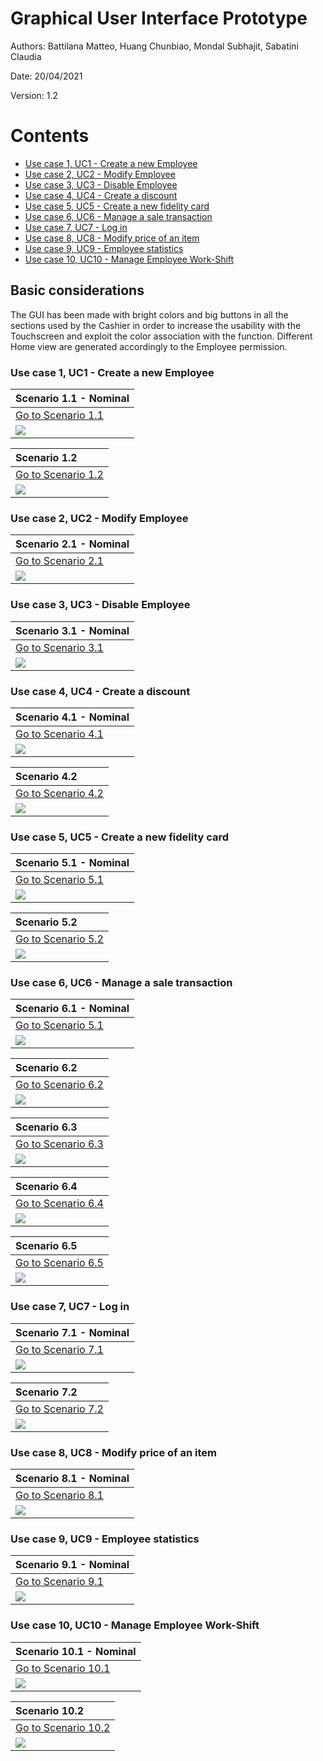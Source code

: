 # Graphical User Interface Prototype  

Authors: Battilana Matteo, Huang Chunbiao, Mondal Subhajit, Sabatini Claudia

Date: 20/04/2021

Version: 1.2


# Contents
- [Use case 1, UC1 - Create a new Employee](#use-case-1-uc1-create-a-new-employee)
- [Use case 2, UC2 - Modify Employee](#use-case-2-uc2-modify-employee)
- [Use case 3, UC3 - Disable Employee](#use-case-3-uc3-disable-employee)
- [Use case 4, UC4 - Create a discount](#use-case-4-uc4-create-a-discount)
- [Use case 5, UC5 - Create a new fidelity card](#use-case-5-uc5-create-a-new-fidelity-card)
- [Use case 6, UC6 - Manage a sale transaction](#use-case-6-uc6-manage-a-sale-transaction)
- [Use case 7, UC7 - Log in](#use-case-7-uc7-log-in)
- [Use case 8, UC8 - Modify price of an item](#use-case-8-uc8-modify-price-of-an-item)
- [Use case 9, UC9 - Employee statistics](#use-case-9-uc9-employee-statistics)
- [Use case 10, UC10 - Manage Employee Work-Shift](#use-case-10-uc10-manage-employee-work-shift)

## Basic considerations
The GUI has been made with bright colors and big buttons in all the sections used by the Cashier in order to increase the usability with the Touchscreen and exploit the color association with the function. Different Home view are generated accordingly to the Employee permission.

### Use case 1, UC1 - Create a new Employee
 | Scenario 1.1 - Nominal  |
 | :----------- |
 |[Go to Scenario 1.1](./RequirementsDocument.md#scenario-11-nominal)|
 | ![](image/s1.1.png)|

 | Scenario 1.2 |
 | :----------- |
 |[Go to Scenario 1.2](./RequirementsDocument.md#scenario-12)|
 | ![](image/s1.2.png)|

### Use case 2, UC2 - Modify Employee
 | Scenario 2.1 - Nominal |
 | :----------- |
 |[Go to Scenario 2.1](./RequirementsDocument.md#scenario-21-nominal)|
 | ![](image/s2.1.png)|

### Use case 3, UC3 - Disable Employee
 | Scenario 3.1 - Nominal |
 | :----------- |
 |[Go to Scenario 3.1](./RequirementsDocument.md#scenario-31-nominal)|
 | ![](image/s3.1.png)|


### Use case 4, UC4 - Create a discount
 | Scenario 4.1 - Nominal |
 | :----------- |
 |[Go to Scenario 4.1](./RequirementsDocument.md#scenario-41-nominal)|
 | ![](image/s4.1.png)|

| Scenario 4.2 |
 | :----------- |
 |[Go to Scenario 4.2](./RequirementsDocument.md#scenario-42)|
 | ![](image/s4.2.png)|


### Use case 5, UC5 - Create a new fidelity card
 | Scenario 5.1 - Nominal |
 | :----------- |
 |[Go to Scenario 5.1](./RequirementsDocument.md#scenario-51-nominal)|
 | ![](image/s5.1.png)|

| Scenario 5.2 |
 | :----------- |
 |[Go to Scenario 5.2](./RequirementsDocument.md#scenario-52)|
 | ![](image/s5.2.png)|


### Use case 6, UC6 - Manage a sale transaction
 | Scenario 6.1 - Nominal |
 | :----------- |
 |[Go to Scenario 5.1](./RequirementsDocument.md#scenario-51-nominal)|
 | ![](image/s6.1.png)|

| Scenario 6.2 |
 | :----------- |
 |[Go to Scenario 6.2](./RequirementsDocument.md#scenario-62)|
 | ![](image/s6.2.png)|

  | Scenario 6.3 |
 | :----------- |
 |[Go to Scenario 6.3](./RequirementsDocument.md#scenario-63)|
 | ![](image/s6.3.png)|

| Scenario 6.4 |
 | :----------- |
 |[Go to Scenario 6.4](./RequirementsDocument.md#scenario-64)|
 | ![](image/s6.4.png)|

  | Scenario 6.5|
 | :----------- |
 |[Go to Scenario 6.5](./RequirementsDocument.md#scenario-65)|
 | ![](image/s6.5.png)|


### Use case 7, UC7 - Log in
 | Scenario 7.1 - Nominal |
 | :----------- |
 |[Go to Scenario 7.1](./RequirementsDocument.md#scenario-71)|
 | ![](image/s7.1.png)|

| Scenario 7.2 |
 | :----------- |
 |[Go to Scenario 7.2](./RequirementsDocument.md#scenario-72)|
 | ![](image/s7.2.png)|



### Use case 8, UC8 - Modify price of an item
 | Scenario 8.1 - Nominal |
 | :----------- |
 |[Go to Scenario 8.1](./RequirementsDocument.md#scenario-81)|
 | ![](image/s8.1.png)|


### Use case 9, UC9 - Employee statistics
 | Scenario 9.1 - Nominal |
 | :----------- |
 |[Go to Scenario 9.1](./RequirementsDocument.md#scenario-91)|
 | ![](image/s9.1.png)|

### Use case 10, UC10 - Manage Employee Work-Shift
 | Scenario 10.1 - Nominal |
 | :----------- |
 |[Go to Scenario 10.1](./RequirementsDocument.md#scenario-101)|
 | ![](image/s10.1.png)|

| Scenario 10.2|
 | :----------- |
 |[Go to Scenario 10.2](./RequirementsDocument.md#scenario-102)|
 | ![](image/s10.2.png)|
